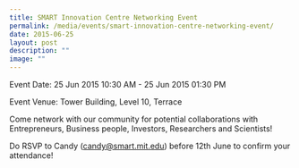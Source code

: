 ```yaml
---
title: SMART Innovation Centre Networking Event
permalink: /media/events/smart-innovation-centre-networking-event/
date: 2015-06-25
layout: post
description: ""
image: ""
---
```


Event Date: 25 Jun 2015 10:30 AM - 25 Jun 2015 01:30 PM

Event Venue: Tower Building, Level 10, Terrace

Come network with our community for potential collaborations with Entrepreneurs, Business people, Investors, Researchers and Scientists!  
  
Do RSVP to Candy ([candy@smart.mit.edu](mailto:candy@smart.mit.edu)) before 12th June to confirm your attendance!